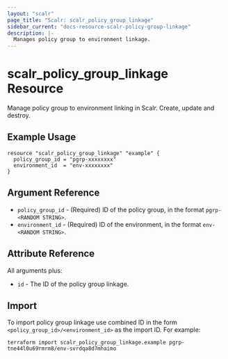 ```yaml
---
layout: "scalr"
page_title: "Scalr: scalr_policy_group_linkage"
sidebar_current: "docs-resource-scalr-policy-group-linkage"
description: |-
  Manages policy group to environment linkage.
---
```


# scalr_policy_group_linkage Resource

Manage policy group to environment linking in Scalr. Create, update and destroy.

## Example Usage

```hcl
resource "scalr_policy_group_linkage" "example" {
  policy_group_id = "pgrp-xxxxxxxx"
  environment_id  = "env-xxxxxxxx"
}
```

## Argument Reference

* `policy_group_id` - (Required) ID of the policy group, in the format `pgrp-<RANDOM STRING>`.
* `environment_id` - (Required) ID of the environment, in the format `env-<RANDOM STRING>`.

## Attribute Reference

All arguments plus:

* `id` - The ID of the policy group linkage.

## Import

To import policy group linkage use combined ID in the form `<policy_group_id>/<environment_id>` as the import ID. For example:

```shell
terraform import scalr_policy_group_linkage.example pgrp-tne44l0u69rmrm8/env-svrdqa8d7mhaimo
```
